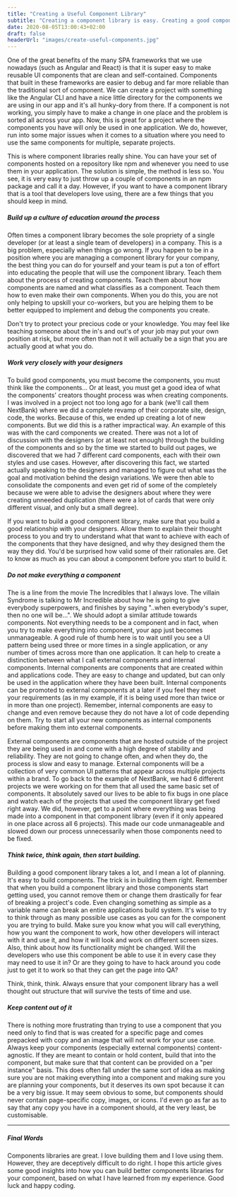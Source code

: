 ```yaml
---
title: "Creating a Useful Component Library"
subtitle: "Creating a component library is easy. Creating a good component libray takes effort."
date: 2020-08-05T13:00:43+02:00
draft: false
headerUrl: "images/create-useful-components.jpg"
---
```


One of the great benefits of the many SPA frameworks that we use nowadays (such as Angular and React) is that it is super easy to make reusable UI components that are clean and self-contained. Components that built in these frameworks are easier to debug and far more reliable than the traditional sort of component. We can create a project with something like the Angular CLI and have a nice little directory for the components we are using in our app and it's all hunky-dory from there. If a component is not working, you simply have to make a change in one place and the problem is sorted all across your app. Now, this is great for a project where the components you have will only be used in one application. We do, however, run into some major issues when it comes to a situation where you need to use the same components for multiple, separate projects. 

This is where component libraries really shine. You can have your set of components hosted on a repository like npm and whenever you need to use them in your application. The solution is simple, the method is less so. You see, it is very easy to just throw up a couple of components in an npm package and call it a day. However, if you want to have a component library that is a tool that developers love using, there are a few things that you should keep in mind.

##### Build up a culture of education around the process
Often times a component library becomes the sole propriety of a single developer (or at least a single team of developers) in a company. This is a big problem, especially when things go wrong. If you happen to be in a position where you are managing a component library for your company, the best thing you can do for yourself and your team is put a ton of effort into educating the people that will use the component library. Teach them about the process of creating components. Teach them about how components are named and what classifies as a component. Teach them how to even make their own components. When you do this, you are not only helping to upskill your co-workers, but you are helping them to be better equipped to implement and debug the components you create.

Don't try to protect your precious code or your knowledge. You may feel like teaching someone about the in's and out's of your job may put your own position at risk, but more often than not it will actually be a sign that you are actually good at what you do. 

##### Work very closely with your designers
To build good components, you must become the components, you must think like the components... Or at least, you must get a good idea of what the components' creators thought process was when creating components. I was involved in a project not too long ago for a bank (we'll call them NextBank) where we did a complete revamp of their corporate site, design, code, the works. Because of this, we ended up creating a lot of new components. But we did this is a rather impractical way. An example of this was with the card components we created. There was not a lot of discussion with the designers (or at least not enough) through the building of the components and so by the time we started to build out pages, we discovered that we had 7 different card components, each with their own styles and use cases. However, after discovering this fact, we started actually speaking to the designers and managed to figure out what was the goal and motivation behind the design variations. We were then able to consolidate the components and even get rid of some of the completely because we were able to advise the designers about where they were creating unneeded duplication (there were a lot of cards that were only different visual, and only but a small degree).

If you want to build a good component library, make sure that you build a good relationship with your designers. Allow them to explain their thought process to you and try to understand what that want to achieve with each of the components that they have designed, and why they designed them the way they did. You'd be surprised how valid some of their rationales are. Get to know as much as you can about a component before you start to build it.

##### Do not make everything a component
The is a line from the movie The Incredibles that I always love. The villain Syndrome is talking to Mr Incredible about how he is going to give everybody superpowers, and finishes by saying "..when everybody's super, then no one will be...". We should adopt a similar attitude towards components. Not everything needs to be a component and in fact, when you try to make everything into component, your app just becomes unmanageable. A good rule of thumb here is to wait until you see a UI pattern being used three or more times in a single application, or any number of times across more than one application. It can help to create a distinction between what I call external components and internal components. Internal components are components that are created within and applications code. They are easy to change and updated, but can only be used in the application where they have been built. Internal components can be promoted to external components at a later if you feel they meet your requirements (as in my example, if it is being used more than twice or in more than one project). Remember, internal components are easy to change and even remove because they do not have a lot of code depending on them. Try to start all your new components as internal components before making them into external components.

External components are components that are hosted outside of the project they are being used in and come with a high degree of stability and reliability. They are not going to change often, and when they do, the process is slow and easy to manage. External components will be a collection of very common UI patterns that appear across multiple projects within a brand. To go back to the example of NextBank, we had 6 different projects we were working on for them that all used the same basic set of components. It absolutely saved our lives to be able to fix bugs in one place and watch each of the projects that used the component library get fixed right away. We did, however, get to a point where everything was being made into a component in that component library (even if it only appeared in one place across all 6 projects). This made our code unmanageable and slowed down our process unnecessarily when those components need to be fixed.

##### Think twice, think again, then start building.
Building a good component library takes a lot, and I mean a lot of planning. It's easy to build components. The trick is in building them right.   Remember that when you build a component library and those components start getting used, you cannot remove them or change them drastically for fear of breaking a project's code. Even changing something as simple as a variable name can break an entire applications build system. It's wise to try to think through as many possible use cases as you can for the component you are trying to build. Make sure you know what you will call everything, how you want the component to work, how other developers will interact with it and use it, and how it will look and work on different screen sizes. Also, think about how its functionality might be changed. Will the developers who use this component be able to use it in every case they may need to use it in? Or are they going to have to hack around you code just to get it to work so that they can get the page into QA? 

Think, think, think. Always ensure that your component library has a well thought out structure that will survive the tests of time and use.

##### Keep content out of it
There is nothing more frustrating than trying to use a component that you need only to find that is was created for a specific page and comes prepacked with copy and an image that will not work for your use case. Always keep your components (especially external components) content-agnostic. If they are meant to contain or hold content, build that into the component, but make sure that that content can be provided on a "per instance" basis. This does often fall under the same sort of idea as making sure you are not making everything into a component and making sure you are planning your components, but it deserves its own spot because it can be a very big issue. It may seem obvious to some, but components should never contain page-specific copy, images, or icons. I'd even go as far as to say that any copy you have in a component should, at the very least, be customisable. 

---

##### Final Words
Components libraries are great. I love building them and I love using them. However, they are deceptively difficult to do right. I hope this article gives some good insights into how you can build better components libraries for your component, based on what I have learned from my experience. Good luck and happy coding.